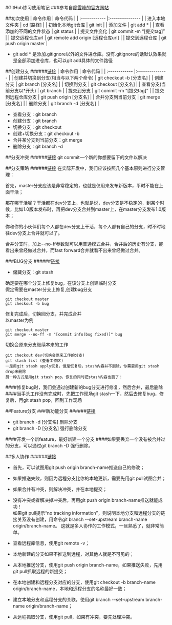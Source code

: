 #GitHub练习使用笔记
###参考自[廖雪峰的官方网站](http://www.liaoxuefeng.com/wiki/0013739516305929606dd18361248578c67b8067c8c017b000)

##初次使用
| 命令作用                             | 命令代码                               |
| :------------                        |:---------------                        |
| 进入本地文件夹                       | cd [路径]                              |
| 初始化本地git仓库                    | git init                               |
| 添加文件                             | git add *                              |
| 查看添加的不同的文件状态             | git status                             |
| 提交文件变化                         | git commit -m “[提交tag]”              |
| 提交远程仓库url                      | git remote add origin [远程仓库url]    |
| 提交到远程仓库                       | git push origin master                 |


* git add * 是添加.gitignore以外的文件进仓库。没有.gitignore的话默认效果就是全部添加进仓库，也可以git add具体的文件路径


##创建分支
######[链接](http://www.liaoxuefeng.com/wiki/0013739516305929606dd18361248578c67b8067c8c017b000/001375840038939c291467cc7c747b1810aab2fb8863508000)
| 命令作用                             | 命令代码                               |
| :------------                        |:---------------                        |
| 创建并切换到分支(相当与以下两个命令) | git checkout -b [分支名]               |
| 创建分支                             | git branch  [分支名]                   |
| 切换到分支                           | git checkout [分支名]                  |
| 查看分支(当前分支以*开头)            | git branch                             |
| 提交到分支                           | git commit -m “[提交tag]”              |
| 提交到远程仓库分支                   | git push origin [分支名]               |
| 合并分支到当前分支                   | git merge [分支名]                     |
| 删除分支                             | git branch -d [分支名]                 |


* 查看分支：git branch
* 创建分支：git branch <name>
* 切换分支：git checkout <name>
* 创建+切换分支：git checkout -b <name>
* 合并某分支到当前分支：git merge <name>
* 删除分支：git branch -d <name>


##分支冲突
######[链接](http://www.liaoxuefeng.com/wiki/0013739516305929606dd18361248578c67b8067c8c017b000/001375840202368c74be33fbd884e71b570f2cc3c0d1dcf000)
git commit一个新的你想要留下的文件以解决


##分支策略
######[链接](http://www.liaoxuefeng.com/wiki/0013739516305929606dd18361248578c67b8067c8c017b000/0013758410364457b9e3d821f4244beb0fd69c61a185ae0000)
在实际开发中，我们应该按照几个基本原则进行分支管理：

首先，master分支应该是非常稳定的，也就是仅用来发布新版本，平时不能在上面干活；

那在哪干活呢？干活都在dev分支上，也就是说，dev分支是不稳定的，到某个时候，比如1.0版本发布时，再把dev分支合并到master上，在master分支发布1.0版本；

你和你的小伙伴们每个人都在dev分支上干活，每个人都有自己的分支，时不时地往dev分支上合并就可以了。

合并分支时，加上--no-ff参数就可以用普通模式合并，合并后的历史有分支，能看出来曾经做过合并，而fast forward合并就看不出来曾经做过合并。

###BUG分支
######[链接](http://www.liaoxuefeng.com/wiki/0013739516305929606dd18361248578c67b8067c8c017b000/00137602359178794d966923e5c4134bc8bf98dfb03aea3000)
* 储藏分支：git stash

确定要在哪个分支上修复bug，在该分支上创建临时分支  
假定需要在master分支上修复,创建bug分支  
```
git checkout master  
git checkout -b bug
```
修复完成后，切换回分支，并完成合并  
以master为例  
```
git checkout master
git merge --no-ff -m "[commit info(bug fixed)]" bug
```
切换会原来分支继续本来的工作
```
git checkout dev(切换会原来工作的分支)
git stash list (查看工作区)
一是用git stash apply恢复，但是恢复后，stash内容并不删除，你需要用git stash drop来删除
另一种方式是用git stash pop，恢复的同时把stash内容也删了：
```

####修复bug时，我们会通过创建新的bug分支进行修复，然后合并，最后删除
####当手头工作没有完成时，先把工作现场git stash一下，然后去修复bug，修复后，再git stash pop，回到工作现场


##Feature分支
###新功能分支
######[链接](http://www.liaoxuefeng.com/wiki/0013739516305929606dd18361248578c67b8067c8c017b000/001376026233004c47f22a16d1f4fa289ce45f14bbc8f11000)
* git branch -d [分支名] 删除分支
* git branch -D [分支名] 强行删除分支

####开发一个新feature，最好新建一个分支
####如果要丢弃一个没有被合并过的分支，可以通过git branch -D <name>强行删除。

##多人协作
######[链接](http://www.liaoxuefeng.com/wiki/0013739516305929606dd18361248578c67b8067c8c017b000/0013760174128707b935b0be6fc4fc6ace66c4f15618f8d000)
* 首先，可以试图用git push origin branch-name推送自己的修改；
* 如果推送失败，则因为远程分支比你的本地更新，需要先用git pull试图合并；
* 如果合并有冲突，则解决冲突，并在本地提交；
* 没有冲突或者解决掉冲突后，再用git push origin branch-name推送就能成功！  
如果git pull提示“no tracking information”，则说明本地分支和远程分支的链接关系没有创建，用命令git branch --set-upstream branch-name origin/branch-name。
这就是多人协作的工作模式，一旦熟悉了，就非常简单。


* 查看远程库信息，使用git remote -v；
* 本地新建的分支如果不推送到远程，对其他人就是不可见的；
* 从本地推送分支，使用git push origin branch-name，如果推送失败，先用git pull抓取远程的新提交；
* 在本地创建和远程分支对应的分支，使用git checkout -b branch-name origin/branch-name，本地和远程分支的名称最好一致；
* 建立本地分支和远程分支的关联，使用git branch --set-upstream branch-name origin/branch-name；
* 从远程抓取分支，使用git pull，如果有冲突，要先处理冲突。

